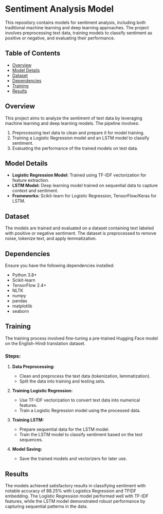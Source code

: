 # Sentiment Analysis Model

This repository contains models for sentiment analysis, including both traditional machine learning and deep learning approaches. The project involves preprocessing text data, training models to classify sentiment as positive or negative, and evaluating their performance.

## Table of Contents

- [Overview](#overview)
- [Model Details](#model-details)
- [Dataset](#dataset)
- [Dependencies](#dependencies)
- [Training](#training)
- [Results](#results)

## Overview

This project aims to analyze the sentiment of text data by leveraging machine learning and deep learning models. The pipeline involves:
1. Preprocessing text data to clean and prepare it for model training.
2. Training a Logistic Regression model and an LSTM model to classify sentiment.
3. Evaluating the performance of the trained models on test data.

## Model Details

- **Logistic Regression Model:** Trained using TF-IDF vectorization for feature extraction.
- **LSTM Model:** Deep learning model trained on sequential data to capture context and sentiment.
- **Frameworks:** Scikit-learn for Logistic Regression, TensorFlow/Keras for LSTM.

## Dataset

The models are trained and evaluated on a dataset containing text labeled with positive or negative sentiment. The dataset is preprocessed to remove noise, tokenize text, and apply lemmatization.

## Dependencies

Ensure you have the following dependencies installed:

- Python 3.8+
- Scikit-learn
- TensorFlow 2.4+
- NLTK
- numpy
- pandas
- matplotlib
- seaborn

## Training

The training process involved fine-tuning a pre-trained Hugging Face model on the English-Hindi translation dataset.

### Steps:
1. **Data Preprocessing:**
   - Clean and preprocess the text data (tokenization, lemmatization).
   - Split the data into training and testing sets.
   
2. **Training Logistic Regression:**
   - Use TF-IDF vectorization to convert text data into numerical features.
   - Train a Logistic Regression model using the processed data.

3. **Training LSTM:**
   - Prepare sequential data for the LSTM model.
   - Train the LSTM model to classify sentiment based on the text sequences.
   
4. **Model Saving:**
   - Save the trained models and vectorizers for later use.

## Results 
The models achieved satisfactory results in classifying sentiment with notable accuracy of 88.25% with Logistics Regression and TFIDF embedding. The Logistic Regression model performed well with TF-IDF features, while the LSTM model demonstrated robust performance by capturing sequential patterns in the data.


